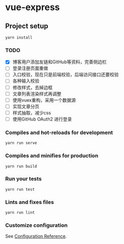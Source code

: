 # vue-express

## Project setup
```
yarn install
```

### TODO
- [x] 博客用户添加友链和GitHub等资料，完善侧边栏
- [ ] 登录注册页面重做
- [ ] 入口校验，现在只是前端校验，后端访问接口还要校验
- [ ] 各种输入校验
- [ ] 修改样式，去掉边框
- [ ] 文章列表渲染样式再调整
- [ ] 使用vuex重构，采用一个数据源
- [ ] 实现文章分页
- [ ] 样式抽取，减少css
- [ ] 使用GitHub OAuth2 进行登录

### Compiles and hot-reloads for development
```
yarn run serve
```

### Compiles and minifies for production
```
yarn run build
```

### Run your tests
```
yarn run test
```

### Lints and fixes files
```
yarn run lint
```

### Customize configuration
See [Configuration Reference](https://cli.vuejs.org/config/).

